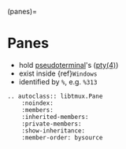 (panes)=

# Panes

- hold [pseudoterminal][pseudoterminal]'s ([pty(4)][pty(4)])
- exist inside {ref}`Windows`
- identified by `%`, e.g. `%313`

[pseudoterminal]: https://en.wikipedia.org/wiki/Pseudoterminal

[pty(4)]: https://www.freebsd.org/cgi/man.cgi?query=pty&sektion=4

```{eval-rst}
.. autoclass:: libtmux.Pane
    :noindex:
    :members:
    :inherited-members:
    :private-members:
    :show-inheritance:
    :member-order: bysource
```


